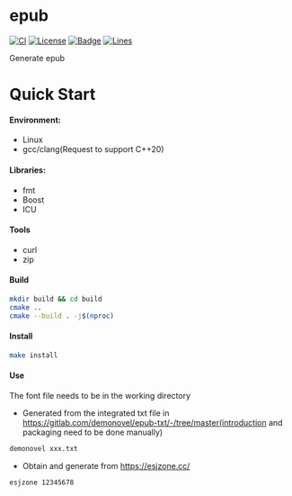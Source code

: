 # epub

[![CI](https://github.com/KaiserLancelot/epub/workflows/CI/badge.svg)](https://github.com/KaiserLancelot/epub/actions)
[![License](https://img.shields.io/github/license/KaiserLancelot/epub)](LICENSE)
[![Badge](https://img.shields.io/badge/link-996.icu-%23FF4D5B.svg?style=flat-square)](https://996.icu/#/en_US)
[![Lines](https://tokei.rs/b1/github/KaiserLancelot/epub)](https://github.com/Aaronepower/tokei)

Generate epub

# Quick Start

#### Environment:

- Linux
- gcc/clang(Request to support C++20)

#### Libraries:

- fmt
- Boost
- ICU

#### Tools

- curl
- zip

#### Build

```bash
mkdir build && cd build
cmake ..
cmake --build . -j$(nproc)
```

#### Install

```bash
make install
```

#### Use

The font file needs to be in the working directory

- Generated from the integrated txt file in https://gitlab.com/demonovel/epub-txt/-/tree/master(introduction and packaging need to be done manually)

```bash
demonovel xxx.txt
```

- Obtain and generate from https://esjzone.cc/

```bash
esjzone 12345678
```
